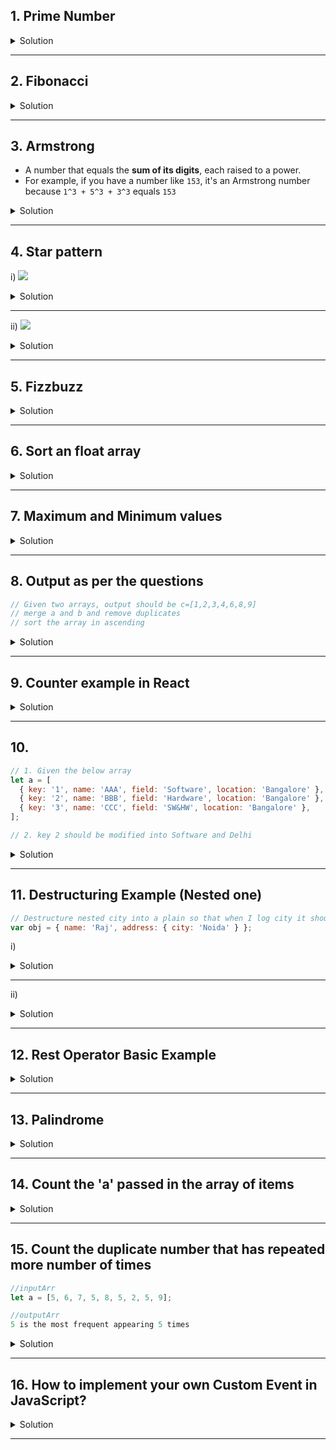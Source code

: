 ## 1. Prime Number

<details>
<summary>Solution</summary>

- The reason for using Math.sqrt(number) in the loop condition when checking for prime numbers <u>**is an optimization technique**</u>.
- To determine if a number is prime, **you need to check if it has any divisors other than 1 and itself**.
- If a number is not prime, it means it is divisible by some number other than 1 and itself.

```js
const number = parseInt(prompt('Enter a number'), 10); // Parse the input as an integer

if (!isNaN(number) && number > 1) {
  // Ensure the number is valid and greater than 1
  let isPrime = true; // Assume the number is prime until proven otherwise

  for (let i = 2; i <= Math.sqrt(number); i++) {
    // Optimization: only go up to the square root of the number
    if (number % i === 0) {
      isPrime = false; // Found a divisor, so the number is not prime
      break; // No need to check further if the number is not prime
    }
  }

  if (isPrime) {
    console.log(`${number} is a prime number.`);
  } else {
    console.log(`${number} is not a prime number.`);
  }
} else {
  console.log('You did not enter a valid positive number greater than 1.');
}
```

</details>

---

## 2. Fibonacci

<details>
<summary>Solution</summary>

```js
const number = parseInt(prompt('Enter a number'), 10); // Parse the input as an integer

if (!isNaN(number)) {
  let n1 = 0,
    n2 = 1,
    sum;

  for (let n = 0; n < number; n++) {
    console.log(n1); // Output the current number in the sequence
    sum = n1 + n2; // Calculate the next number in the sequence
    n1 = n2; // Update n1 to the next number
    n2 = sum; // Update n2 to the new sum
  }
} else {
  console.log('You did not enter a valid number.');
}
```

</details>

---

## 3. Armstrong

- A number that equals the **sum of its digits**, each raised to a power.
- For example, if you have a number like `153`, it's an Armstrong number because `1^3 + 5^3 + 3^3` equals `153`

<details>
<summary>Solution</summary>

```js
const number = prompt('Enter a number');
const numberOfDigits = number.length;
let temp = parseInt(number, 10);
let sum = 0;

while (temp > 0) {
  let digit = temp % 10;
  sum += Math.pow(digit, numberOfDigits);
  temp = Math.floor(temp / 10); // Use floor to handle floating-point issues
}

if (sum === parseInt(number, 10)) {
  console.log(`${number} is an Armstrong number.`);
} else {
  console.log(`${number} is not an Armstrong number.`);
}
```

 </details>

---

## 4. Star pattern

i)
<img src="https://user-images.githubusercontent.com/42731246/142737086-21951694-10a3-406a-b729-64b6e3323a1d.png">


<details>
<summary>Solution</summary>

```js
for (let i = 1; i <= 5; i++) {
  let line = '';
  for (let j = 1; j <= i; j++) {
    line += '*';
  }
  console.log(line);
}
```

</details>

---

ii)
<img src="https://user-images.githubusercontent.com/42731246/142737093-88975450-44bd-4d05-870e-e8ea5664eb14.png">

<details>
<summary>Solution</summary>

```js
for (let i = 5; i >= 1; i--) {
  let line = '';
  for (let j = 1; j <= i; j++) {
    line += '*';
  }
  console.log(line);
}
```

</details>

---

## 5. Fizzbuzz

<details>
<summary>Solution</summary>

```js
for (let i = 1; i <= 100; i++) {
  let output =
    i % 3 === 0 && i % 5 === 0
      ? 'FizzBuzz'
      : i % 3 === 0
      ? 'Fizz'
      : i % 5 === 0
      ? 'Buzz'
      : i;
  console.log(output);
}
```

</details>

---

## 6. Sort an float array

<details>
<summary>Solution</summary>

```js
// Define the array of numbers
const arrayNums = [86.999385869, 67.2645807464, 12.5768967449, 55.978746363];

// Sort the array in ascending order using the sort function
const sortedArrayNums = arrayNums.sort((a, b) => a - b);

// Log the sorted array to the console
console.log(sortedArrayNums);
```

</details>

---

## 7. Maximum and Minimum values

<details>
<summary>Solution</summary>

#### Approach 1

```js
// Define the array of numbers
const arrayItems = [10, 20, 11, 35, 12, 40, 13, 65, 14, 78, 16];

// Find the maximum value in the array
const max = Math.max(...arrayItems);
console.log(max); // Output: 78

// Find the minimum value in the array
const min = Math.min(...arrayItems);
console.log(min); // Output: 10
```

#### Approach 2

```js
const arrayItems = [10, 20, 11, 35, 12, 40, 13, 65, 14, 78, 16];

let max = arrayItems[0];
let min = arrayItems[0];

for (let i = 1; i < arrayItems.length; i++) {
  if (arrayItems[i] > max) {
    max = arrayItems[i];
  }
  if (arrayItems[i] < min) {
    min = arrayItems[i];
  }
}

console.log(max); // This will log the maximum value in the array
console.log(min); // This will log the minimum value in the array
```

</details>

---

## 8. Output as per the questions

```js
// Given two arrays, output should be c=[1,2,3,4,6,8,9]
// merge a and b and remove duplicates
// sort the array in ascending
```

<details>
<summary>Solution</summary>

```js
let a = [6, 2, 8, 1, 2];
let b = [4, 2, 1, 3, 9];

// Merge the arrays and remove duplicates by converting to a Set and back to an Array
let merged = [...new Set([...a, ...b])];

// Sort the array in ascending order
merged.sort((x, y) => x - y);

console.log(merged); // Output will be [1, 2, 3, 4, 6, 8, 9]
```

</details>

---

## 9. Counter example in React

<details>
<summary>Solution</summary>

```js
import React, { useState } from 'react';
import './styles.css';

export default function App() {
  const [counter, setCounter] = useState(0);

  const incrementCounter = () => {
    setCounter(counter + 1);
  };

  const decrementCounter = () => {
    setCounter(counter - 1);
  };

  return (
    <div className='App'>
      <h1>{counter}</h1>
      <button onClick={incrementCounter}>+</button>
      <button onClick={decrementCounter}>-</button>
    </div>
  );
}
```

</details>

---

## 10.

```js
// 1. Given the below array
let a = [
  { key: '1', name: 'AAA', field: 'Software', location: 'Bangalore' },
  { key: '2', name: 'BBB', field: 'Hardware', location: 'Bangalore' },
  { key: '3', name: 'CCC', field: 'SW&HW', location: 'Bangalore' },
];

// 2. key 2 should be modified into Software and Delhi
```

<details>
<summary>Solution</summary>

```js
let a = [
  { key: '1', name: 'AAA', field: 'Software', location: 'Bangalore' },
  { key: '2', name: 'BBB', field: 'Hardware', location: 'Bangalore' },
  { key: '3', name: 'CCC', field: 'SW&HW', location: 'Bangalore' },
];

// Assuming we want to update the object with key '2'
let b = a.map((item) => {
  if (item.key === '2') {
    return { ...item, field: 'Software', location: 'Delhi' };
  }
  return item;
});

console.log(b);
/* [
    {
        "key": "1",
        "name": "AAA",
        "field": "Software",
        "location": "Bangalore"
    },
    {
        "key": "2",
        "name": "BBB",
        "field": "Software",
        "location": "Delhi"
    },
    {
        "key": "3",
        "name": "CCC",
        "field": "SW&HW",
        "location": "Bangalore"
    }
]
*/
```

</details>

---

## 11. Destructuring Example (Nested one)

```js
// Destructure nested city into a plain so that when I log city it should be logging Noida
var obj = { name: 'Raj', address: { city: 'Noida' } };
```

i)

<details>
<summary>Solution</summary>

```js
var obj = { name: 'Raj', address: { city: 'Noida' } };

const {
  name,
  address: { city },
} = obj;

console.log(city); // Noida
```

</details>

---

ii)

<details>
<summary>Solution</summary>

```js
var a = { no1: 10 };
var b = a;

b.no1++;

console.log(a, b); // Output will be: { no1: 11 } { no1: 11 }
```

</details>

---

## 12. Rest Operator Basic Example

<details>
<summary>Solution</summary>

```js
function add(...args) {
  return args.reduce((a, b) => a + b);
}

console.log(add(1, 2, 3, 4, 5, 6, 7)); // 28
```

</details>

---

## 13. Palindrome

<details>
<summary>Solution</summary>

```js
function isPalindrome(str) {
  // Remove non-alphanumeric characters and convert to lowercase for a case-insensitive comparison
  const cleanedStr = str.replace(/[\W_]/g, '').toLowerCase();

  // Check if the cleaned string is a palindrome
  let start = 0;
  let end = cleanedStr.length - 1;

  while (start < end) {
    if (cleanedStr[start] !== cleanedStr[end]) {
      return false; // If characters don't match, it's not a palindrome
    }
    start++;
    end--;
  }

  return true; // If the loop completes, all characters matched and it's a palindrome
}

// Example usage:
console.log(isPalindrome('A man, a plan, a canal: Panama')); // should return true
console.log(isPalindrome('racecar')); // should return true
console.log(isPalindrome('hello')); // should return false
console.log(isPalindrome('malayalam')); // should return true
```

</details>

---

## 14. Count the 'a' passed in the array of items

<details>
<summary>Solution</summary>

```js
const names = [
  'Tom',
  'Charlie',
  'Harry',
  'Sarah',
  'Huda',
  'Samantha',
  'Emily',
  'Elizabeth',
];

names.forEach((name) => {
  // added reference screenshot on this piece of line actually works in the background
  const count = name.toLowerCase().split('a').length - 1;
  console.log(`There are ${count} 'a's in name ${name}`);
});
```

```js
/*
There are 0 'a's in name Tom
index.js:14 There are 1 'a's in name Charlie
index.js:14 There are 1 'a's in name Harry
index.js:14 There are 2 'a's in name Sarah
index.js:14 There are 1 'a's in name Huda
index.js:14 There are 3 'a's in name Samantha
index.js:14 There are 0 'a's in name Emily
index.js:14 There are 1 'a's in name Elizabeth
*/
```

</details>

---

## 15. Count the duplicate number that has repeated more number of times

```js
//inputArr
let a = [5, 6, 7, 5, 8, 5, 2, 5, 9];

//outputArr
5 is the most frequent appearing 5 times
```

<details>
<summary>Solution</summary>

```js
let inputArr = [5, 6, 7, 5, 8, 5, 2, 5, 9];

// Function to count duplicates and find the number with the highest count
function countDuplicates(arr) {
  let counts = {};
  let maxCount = 0;
  let mostFrequent;

  // Count occurrences of each number
  arr.forEach((item) => {
    counts[item] = (counts[item] || 0) + 1;

    // Keep track of the most frequently occurring number
    if (counts[item] > maxCount) {
      maxCount = counts[item];
      mostFrequent = item;
    }
  });

  return { mostFrequent, maxCount };
}

const result = countDuplicates(inputArr);
console.log(
  `Number ${result.mostFrequent} is the most frequent, appearing ${result.maxCount} times.`
);

// Number 5 is the most frequent, appearing 4 times.
```

</details>

---

## 16. How to implement your own Custom Event in JavaScript?

<details>
<summary>Solution</summary>

- You can use the CustomEvent constructor to create an custom event.
- The CustomEvent Constructor accepts two arguments, (eventName, optionalObject)
- You can use the dispatchEvent method to dispatch the custom event on the target element/document

```js
const event = new CustomEvent('event1', {
  detail: { name: 'Javascript' },
});

element.dispatchEvent(event);
```

```js
// listening the events

element.addEventListener('event1', (event) => {
  console.log(event.detail);
});
```

</details>

---
